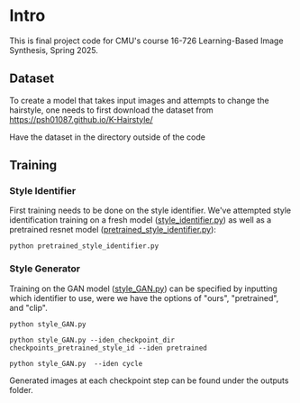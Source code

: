 # Intro
This is final project code for CMU's course 16-726 Learning-Based Image Synthesis, Spring 2025.

## Dataset
To create a model that takes input images and attempts to change the hairstyle, one needs to first download the dataset from https://psh01087.github.io/K-Hairstyle/

Have the dataset in the directory outside of the code

## Training
### Style Identifier
First training needs to be done on the style identifier. We've attempted style identification training on a fresh model ([style_identifier.py](style_identifier.py)) as well as a pretrained resnet model ([pretrained_style_identifier.py](pretrained_style_identifier.py)):
```
python pretrained_style_identifier.py
```
### Style Generator

Training on the GAN model ([style_GAN.py](style_GAN.py)) can be specified by inputting which identifier to use, were we have the options of "ours", "pretrained", and "clip". 
```
python style_GAN.py

python style_GAN.py --iden_checkpoint_dir checkpoints_pretrained_style_id --iden pretrained

python style_GAN.py  --iden cycle
```
Generated images at each checkpoint step can be found under the outputs folder.
